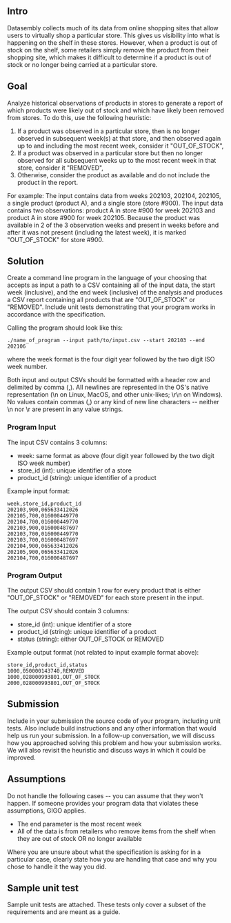 ## Intro

Datasembly collects much of its data from online shopping sites that allow users to virtually shop a particular store. This gives us visibility into what is happening on the shelf in these stores. However, when a product is out of stock on the shelf, some retailers simply remove the product from their shopping site, which makes it difficult to determine if a product is out of stock or no longer being carried at a particular store.

## Goal

Analyze historical observations of products in stores to generate a report of which products were likely out of stock and which have likely been removed from stores. To do this, use the following heuristic:

1. If a product was observed in a particular store, then is no longer observed in subsequent week(s) at that store, and then observed again up to and including the most recent week, consider it "OUT_OF_STOCK",
2. If a product was observed in a particular store but then no longer observed for all subsequent weeks up to the most recent week in that store, consider it "REMOVED",
3. Otherwise, consider the product as available and do not include the product in the report.

For example: The input contains data from weeks 202103, 202104, 202105, a single product (product A), and a single store (store #900). The input data contains two observations: product A in store #900 for week 202103 and product A in store #900 for week 202105. Because the product was available in 2 of the 3 observation weeks and present in weeks before and after it was not present (including the latest week), it is marked "OUT_OF_STOCK" for store #900.

## Solution

Create a command line program in the language of your choosing that accepts as input a path to a CSV containing all of the input data, the start week (inclusive), and the end week (inclusive) of the analysis and produces a CSV report containing all products that are "OUT_OF_STOCK" or "REMOVED". Include unit tests demonstrating that your program works in accordance with the specification.

Calling the program should look like this:

`./name_of_program --input path/to/input.csv --start 202103 --end 202106`

where the week format is the four digit year followed by the two digit ISO week number.

Both input and output CSVs should be formatted with a header row and delimited by comma (,). All newlines are represented in the OS's native representation (\n on Linux, MacOS, and other unix-likes; \r\n on Windows). No values contain commas (,) or any kind of new line characters -- neither \n nor \r are present in any value strings.

### Program Input

The input CSV contains 3 columns:

* week: same format as above (four digit year followed by the two digit ISO week number)
* store_id (int): unique identifier of a store
* product_id (string): unique identifier of a product

Example input format:

```
week,store_id,product_id
202103,900,065633412026
202105,700,016000449770
202104,700,016000449770
202103,900,016000487697
202103,700,016000449770
202103,700,016000487697
202104,900,065633412026
202105,900,065633412026
202104,700,016000487697
```

### Program Output

The output CSV should contain 1 row for every product that is either "OUT_OF_STOCK" or "REMOVED" for each store present in the input.

The output CSV should contain 3 columns:

* store_id (int): unique identifier of a store
* product_id (string): unique identifier of a product
* status (string): either OUT_OF_STOCK or REMOVED

Example output format (not related to input example format above):

```
store_id,product_id,status
1000,050000143740,REMOVED
1000,028000993801,OUT_OF_STOCK
2000,028000993801,OUT_OF_STOCK
```

## Submission

Include in your submission the source code of your program, including unit tests. Also include build instructions and any other information that would help us run your submission. In a follow-up conversation, we will discuss how you approached solving this problem and how your submission works. We will also revisit the heuristic and discuss ways in which it could be improved.

## Assumptions

Do not handle the following cases -- you can assume that they won't happen. If someone provides your program data that violates these assumptions, GIGO applies.

* The end parameter is the most recent week
* All of the data is from retailers who remove items from the shelf when they are out of stock OR no longer available

Where you are unsure about what the specification is asking for in a particular case, clearly state how you are handling that case and why you chose to handle it the way you did.

## Sample unit test

Sample unit tests are attached. These tests only cover a subset of the requirements and are meant as a guide.

